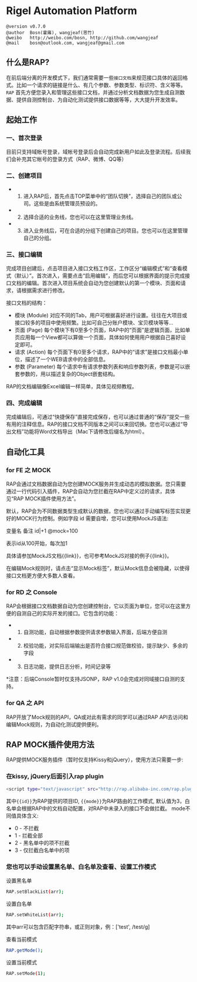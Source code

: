 Rigel Automation Platform
===

    @version v0.7.0
    @author  Bosn(霍雍), wangjeaf(思竹)
    @weibo   http://weibo.com/bosn, http://github.com/wangjeaf
    @mail    bosn@outlook.com, wangjeaf@gmail.com

什么是RAP?
--------------------------------------

在前后端分离的开发模式下，我们通常需要一些`接口文档`来规范接口具体的返回格式。比如一个请求的链接是什么、有几个参数、参数类型、标识符、含义等等。`RAP` 首先方便您录入和管理这些接口文档，并通过分析文档数据为您生成自测数据、提供自测控制台、为自动化测试提供接口数据等等，大大提升开发效率。

起始工作
--------------------------------------

### 一、首次登录 ###

目前只支持域帐号登录，域帐号登录后会自动完成新用户如此及登录流程。后续我们会补充其它帐号的登录方式（RAP、微博、QQ等）

### 二、创建项目 ###

- 1. 进入RAP后，首先点击TOP菜单中的“团队切换”，选择自己的团队或公司。这些是由系统管理员预设的。
- 2. 选择合适的业务线，您也可以在这里管理业务线。
- 3. 进入业务线后，可在合适的分组下创建自己的项目。您也可以在这里管理自己的分组。

### 三、接口编辑 ###

完成项目创建后，点击项目进入接口文档工作区，工作区分“编辑模式”和“查看模式（默认）”。首次进入，需要点击“启用编辑”，而后您可以根据界面的提示完成接口文档的编辑。首次进入项目系统会自动为您创建默认的第一个模块、页面和请求，请根据需求进行修改。

接口文档的结构：

- 模块 (Module) 对应不同的Tab，用户可根据喜好进行设置。往往在大项目或接口较多的项目中使用频繁。比如可自己分账户模块、宝贝模块等等...
- 页面 (Page) 每个模块下有0至多个页面，RAP中的“页面”是逻辑页面，比如单页应用每一个View都可以算做一个页面，具体如何使用用户根据自己喜好设定即可。
- 请求 (Action) 每个页面下有0至多个请求，RAP中的“请求”是接口文档最小单位，描述了一个WEB请求中的全部信息。
- 参数 (Parameter) 每个请求中有请求参数列表和响应参数列表，参数是可以嵌套参数的，用以描述复杂的Object嵌套结构。

RAP的文档编辑像Excel编辑一样简单，具体见视频教程。

### 四、完成编辑 ###

完成编辑后，可通过“快捷保存”直接完成保存，也可以通过普通的“保存”提交一些有用的注释信息。RAP的接口文档不同版本之间可以来回切换。您也可以通过“导出文档”功能将Word文档导出（Mac下请修改后缀名为html）。

自动化工具
--------------------------------------

### for FE 之 MOCK ###

RAP会通过文档数据自动为您创建MOCK服务并生成动态的模拟数据。您只需要通过一行代码引入插件，RAP会自动为您拦截在RAP中定义过的请求，具体见“RAP MOCK插件使用方法”。

默认，RAP会为不同数据类型生成默认的数据，您也可以通过手动编写标签实现更好的MOCK行为控制。例如字段 id 需要自增，您可以使用MockJS语法:

变量名     备注
id|+1      @mock=100

表示id从100开始，每次加1

具体请参加MockJS文档{{link}}，也可参考MockJS对接的例子{{link}}。

在编辑Mock规则时，请点击“显示Mock标签”，默认Mock信息会被隐藏，以使得接口文档更方便大多数人查看。

### for RD 之 Console ###

RAP会根据接口文档数据自动为您创建控制台，它以页面为单位，您可以在这里方便的自测自己的实际开发的接口。它包含的功能：

- 1. 自测功能，自动根据参数提供请求参数输入界面，后端方便自测
- 2. 校验功能，对实际后端输出是否符合接口规范做校验，提示缺少、多余的字段
- 3. 日志功能，提供日志分析，时间记录等

*注意：后端Console暂时仅支持JSONP，RAP v1.0会完成对同域接口自测的支持。

### for QA 之 API ###

RAP开放了Mock规则的API，QA或对此有需求的同学可以通过RAP API去访问和编辑Mock规则，为自动化测试提供便利。
   
RAP MOCK插件使用方法
--------------------------------------

RAP提供MOCK服务插件（暂时仅支持Kissy和jQuery），使用方法只需要一步:

### 在kissy, jQuery后面引入rap plugin ###

```bash
<script type="text/javascript" src="http://rap.alibaba-inc.com/rap.plugin.js?id={{id}}&mode={{mode}}"></script>
```

其中`{{id}}`为RAP提供的项目ID, `{{mode}}`为RAP路由的工作模式, 默认值为3，白名单会根据RAP中的文档自动配置，对RAP中未录入的接口不会做拦截。
mode不同值具体含义:
- 0 - 不拦截
- 1 - 拦截全部
- 2 - 黑名单中的项不拦截
- 3 - 仅拦截白名单中的项

### 您也可以手动设置黑名单、白名单及查看、设置工作模式 ###

设置黑名单

```bash
RAP.setBlackList(arr);
```

设置白名单
    
```bash
RAP.setWhiteList(arr);
```

其中arr可以包含匹配字符串，或正则对象，例：['test', /test/g]

查看当前模式

```bash
RAP.getMode();
```

设置当前模式

```bash
RAP.setMode(1);
```


